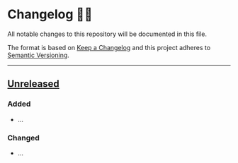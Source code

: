 
<!-- markdownlint-disable MD024-->
# **Changelog** 📜📝

All notable changes to this repository will be documented in this file.

The format is based on [Keep a Changelog](https://keepachangelog.com/en/1.0.0/) and this project adheres to [Semantic Versioning](https://semver.org/spec/v2.0.0.html).

---
## [Unreleased](https://github.com/smcnab1/project-template-repo/compare/...HEAD)

### Added
- ...

### Changed
- ...

<!-- ## [project-template-repo 1.1.0](https://github.com/smcnab1/project-template-repo/releases/tag/project-template-repo-1.1.0) - 2023-12-03

### Added
- 🔔 Notification System
- 🐞 Support, Bug & Suggestion Reporting from Application

### Changed
- 🎉 Full Release to students across the Organisation
- 🛠️ Fixed labelling
- 🛠️ Optimised document viewing and system access
